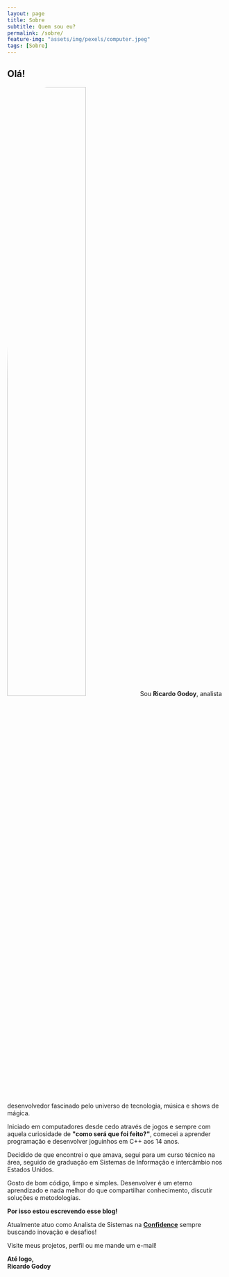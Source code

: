 ```yaml
---
layout: page
title: Sobre
subtitle: Quem sou eu?
permalink: /sobre/
feature-img: "assets/img/pexels/computer.jpeg"
tags: [Sobre]
---
```


<h2>Olá!</h2>

<p>
<img src="{{ site.baseurl }}/assets/img/rg.jpg" width="60%" class="right" style="border-radius: 30%">
Sou <b>Ricardo Godoy</b>, analista desenvolvedor fascinado pelo universo de tecnologia, música e shows de mágica.
</p>

Iniciado em computadores desde cedo através de jogos e sempre com aquela curiosidade de <b>"como será que foi feito?"</b>, comecei a aprender programação e desenvolver joguinhos em C++ aos 14 anos.

Decidido de que encontrei o que amava, segui para um curso técnico na área, seguido de graduação em Sistemas de Informação e intercâmbio nos Estados Unidos.

Gosto de bom código, limpo e simples. Desenvolver é um eterno aprendizado e nada melhor do que compartilhar conhecimento, discutir soluções e metodologias. 

<b>Por isso estou escrevendo esse blog!</b>

Atualmente atuo como Analista de Sistemas na <b>[Confidence](https://www.confidencecambio.com.br/)</b> sempre buscando inovação e desafios!

Visite meus projetos, perfil ou me mande um e-mail!

<b>Até logo,
<br/>
Ricardo Godoy
</b>
